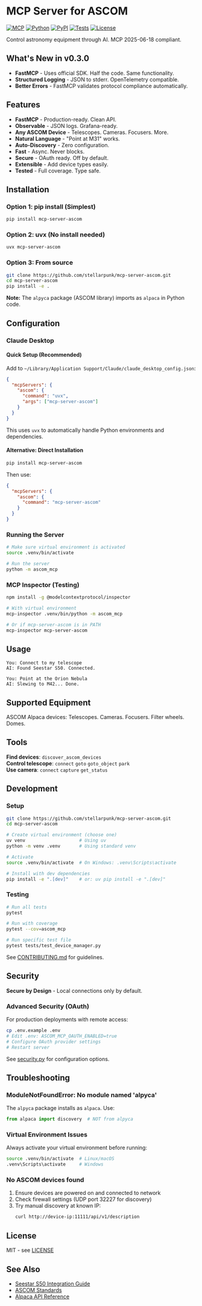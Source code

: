 # MCP Server for ASCOM

[![MCP](https://img.shields.io/badge/MCP-2025--06--18-brightgreen.svg)](https://modelcontextprotocol.io)
[![Python](https://img.shields.io/badge/python-3.10%2B-blue.svg)](https://www.python.org/downloads/)
[![PyPI](https://img.shields.io/pypi/v/mcp-server-ascom.svg)](https://pypi.org/project/mcp-server-ascom/)
[![Tests](https://github.com/stellarpunk/mcp-server-ascom/workflows/Test/badge.svg)](https://github.com/stellarpunk/mcp-server-ascom/actions)
[![License](https://img.shields.io/badge/license-MIT-green.svg)](LICENSE)

Control astronomy equipment through AI. MCP 2025-06-18 compliant.

## What's New in v0.3.0

- **FastMCP** - Uses official SDK. Half the code. Same functionality.
- **Structured Logging** - JSON to stderr. OpenTelemetry compatible.
- **Better Errors** - FastMCP validates protocol compliance automatically.

## Features

- **FastMCP** - Production-ready. Clean API.
- **Observable** - JSON logs. Grafana-ready.
- **Any ASCOM Device** - Telescopes. Cameras. Focusers. More.
- **Natural Language** - "Point at M31" works.
- **Auto-Discovery** - Zero configuration.
- **Fast** - Async. Never blocks.
- **Secure** - OAuth ready. Off by default.
- **Extensible** - Add device types easily.
- **Tested** - Full coverage. Type safe.

## Installation

### Option 1: pip install (Simplest)
```bash
pip install mcp-server-ascom
```

### Option 2: uvx (No install needed)
```bash
uvx mcp-server-ascom
```

### Option 3: From source
```bash
git clone https://github.com/stellarpunk/mcp-server-ascom.git
cd mcp-server-ascom
pip install -e .
```

**Note:** The `alpyca` package (ASCOM library) imports as `alpaca` in Python code.

## Configuration

### Claude Desktop

#### Quick Setup (Recommended)
Add to `~/Library/Application Support/Claude/claude_desktop_config.json`:
```json
{
  "mcpServers": {
    "ascom": {
      "command": "uvx",
      "args": ["mcp-server-ascom"]
    }
  }
}
```

This uses `uvx` to automatically handle Python environments and dependencies.

#### Alternative: Direct Installation
```bash
pip install mcp-server-ascom
```

Then use:
```json
{
  "mcpServers": {
    "ascom": {
      "command": "mcp-server-ascom"
    }
  }
}
```

### Running the Server

```bash
# Make sure virtual environment is activated
source .venv/bin/activate

# Run the server
python -m ascom_mcp
```

### MCP Inspector (Testing)
```bash
npm install -g @modelcontextprotocol/inspector

# With virtual environment
mcp-inspector .venv/bin/python -m ascom_mcp

# Or if mcp-server-ascom is in PATH
mcp-inspector mcp-server-ascom
```

## Usage

```
You: Connect to my telescope
AI: Found Seestar S50. Connected.

You: Point at the Orion Nebula
AI: Slewing to M42... Done.
```

## Supported Equipment

ASCOM Alpaca devices: Telescopes. Cameras. Focusers. Filter wheels. Domes.

## Tools

**Find devices**: `discover_ascom_devices`  
**Control telescope**: `connect` `goto` `goto_object` `park`  
**Use camera**: `connect` `capture` `get_status`

## Development

### Setup
```bash
git clone https://github.com/stellarpunk/mcp-server-ascom.git
cd mcp-server-ascom

# Create virtual environment (choose one)
uv venv                    # Using uv
python -m venv .venv       # Using standard venv

# Activate
source .venv/bin/activate  # On Windows: .venv\Scripts\activate

# Install with dev dependencies
pip install -e ".[dev]"    # or: uv pip install -e ".[dev]"
```

### Testing
```bash
# Run all tests
pytest

# Run with coverage
pytest --cov=ascom_mcp

# Run specific test file
pytest tests/test_device_manager.py
```

See [CONTRIBUTING.md](CONTRIBUTING.md) for guidelines.

## Security

**Secure by Design** - Local connections only by default.

### Advanced Security (OAuth)
For production deployments with remote access:

```bash
cp .env.example .env
# Edit .env: ASCOM_MCP_OAUTH_ENABLED=true
# Configure OAuth provider settings
# Restart server
```

See [security.py](src/ascom_mcp/security.py) for configuration options.

## Troubleshooting

### ModuleNotFoundError: No module named 'alpyca'
The `alpyca` package installs as `alpaca`. Use:
```python
from alpaca import discovery  # NOT from alpyca
```

### Virtual Environment Issues
Always activate your virtual environment before running:
```bash
source .venv/bin/activate  # Linux/macOS
.venv\Scripts\activate     # Windows
```

### No ASCOM devices found
1. Ensure devices are powered on and connected to network
2. Check firewall settings (UDP port 32227 for discovery)
3. Try manual discovery at known IP:
   ```bash
   curl http://device-ip:11111/api/v1/description
   ```

## License

MIT - see [LICENSE](LICENSE)

## See Also

- [Seestar S50 Integration Guide](docs/seestar_integration.md)
- [ASCOM Standards](https://ascom-standards.org/)
- [Alpaca API Reference](https://ascom-standards.org/api/)